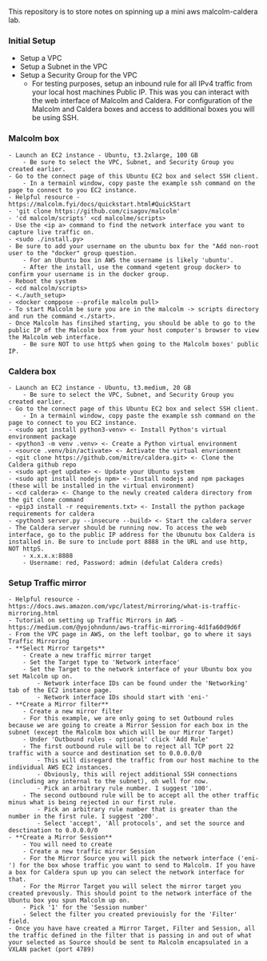 This repository is to store notes on spinning up a mini aws malcolm-caldera lab.

### Initial Setup
- Setup a VPC
- Setup a Subnet in the VPC
- Setup a Security Group for the VPC
	- For testing purposes, setup an inbound rule for all IPv4 traffic from your local host machines Public IP. This was you can interact with the web interface of Malcolm and Caldera. For configuration of the Malcolm and Caldera boxes and access to additional boxes you will be using SSH. 

### Malcolm box
	- Launch an EC2 instance - Ubuntu, t3.2xlarge, 100 GB
		- Be sure to select the VPC, Subnet, and Security Group you created earlier.
	- Go to the connect page of this Ubuntu EC2 box and select SSH client.
		- In a termainl window, copy paste the example ssh command on the page to connect to you EC2 instance. 
	- Helpful resource - https://malcolm.fyi/docs/quickstart.html#QuickStart
	- 'git clone https://github.com/cisagov/malcolm' 
	- 'cd malcolm/scripts' <cd malcolme/scripts>
	- Use the <ip a> command to find the network interface you want to capture live traffic on. 
	- <sudo ./install.py>
	- Be sure to add your username on the ubuntu box for the "Add non-root user to the "docker" group question. 
		- For an Ubuntu box in AWS the username is likely 'ubuntu'.
		- After the install, use the command <getent group docker> to confirm your username is in the docker group. 
	- Reboot the system
	- <cd malcolm/scripts>
	- <./auth_setup>
 	- <docker comppose --profile malcolm pull> 
	- To start Malcolm be sure you are in the malcolm -> scripts directory and run the command <./start>. 
	- Once Malcolm has finsihed starting, you should be able to go to the public IP of the Malcolm box from your host computer's browser to view the Malcolm web interface. 
		- Be sure NOT to use httpS when going to the Malcolm boxes' public IP.

### Caldera box
	- Launch an EC2 instance - Ubuntu, t3.medium, 20 GB
		- Be sure to select the VPC, Subnet, and Security Group you created earlier.
	- Go to the connect page of this Ubuntu EC2 box and select SSH client.
		- In a termainl window, copy paste the example ssh command on the page to connect to you EC2 instance. 
	- <sudo apt install python3-venv> <- Install Python's virtual environment package
	- <python3 -m venv .venv> <- Create a Python virtual environment
	- <source .venv/bin/activate> <- Activate the virtual envrionment
	- <git clone https://github.com/mitre/caldera.git> <- Clone the Caldera github repo
	- <sudo apt-get update> <- Update your Ubuntu system
	- <sudo apt install nodejs npm> <- Install nodejs and npm packages (these will be installed in the virtual environment)
	- <cd caldera> <- Change to the newly created caldera directory from the git clone command
	- <pip3 install -r requirements.txt> <- Install the python package requirements for caldera
	- <python3 server.py --insecure --build> <- Start the caldera server 
	- The Caldera server should be running now. To access the web interface, go to the public IP address for the Ubunutu box Caldera is installed in. Be sure to include port 8888 in the URL and use http, NOT httpS. 
		- x.x.x.x:8888
		- Username: red, Password: admin (defulat Caldera creds)

### Setup Traffic mirror
	- Helpful resource - https://docs.aws.amazon.com/vpc/latest/mirroring/what-is-traffic-mirroring.html
	- Tutorial on setting up Traffic Mirrors in AWS - https://medium.com/@yojohndunn/aws-traffic-mirroring-4d1fa60d9d6f
	- From the VPC page in AWS, on the left toolbar, go to where it says Traffic Mirroring
	- **Select Mirror targets**
		- Create a new traffic mirror target
		- Set the Target type to 'Network interface'
		- Set the Target to the network interface of your Ubuntu box you set Malcolm up on. 
			- Network interface IDs can be found under the 'Networking' tab of the EC2 instance page.
			- Network interface IDs should start with 'eni-'
	- **Create a Mirror filter**
		- Create a new mirror filter
		- For this example, we are only going to set Outbound rules because we are going to create a Mirror Session for each box in the subnet (except the Malcolm box which will be our Mirror Target)
		- Under 'Outbound rules - optional' click 'Add Rule'
		- The first outbound rule will be to reject all TCP port 22 traffic with a source and destination set to 0.0.0.0/0
			- This will disregard the traffic from our host machine to the individual AWS EC2 instances. 
			- Obviously, this will reject additional SSH connections (including any internal to the subnet), oh well for now. 
			- Pick an arbitrary rule number. I suggest '100'. 
		- The second outbound rule will be to accept all the other traffic minus what is being rejected in our first rule.
			- Pick an arbitrary rule number that is greater than the number in the first rule. I suggest '200'. 
			- Select 'accept', 'All protocols', and set the source and desctination to 0.0.0.0/0
	- **Create a Mirror Session**
		- You will need to create 
		- Create a new traffic mirror Session
		- For the Mirror Source you will pick the network interface ('eni-') for the box whose traffic you want to send to Malcolm. If you have a box for Caldera spun up you can select the network interface for that. 
		- For the Mirror Target you will select the mirror target you created prevously. This should point to the network interface of the Ubuntu box you spun Malcolm up on. 
		- Pick '1' for the 'Session number'
		- Select the filter you created previouisly for the 'Filter' field. 
	- Once you have have created a Mirror Target, Filter and Session, all the traffic defined in the filter that is passing in and out of what your selected as Source should be sent to Malcolm encapsulated in a VXLAN packet (port 4789)



 


